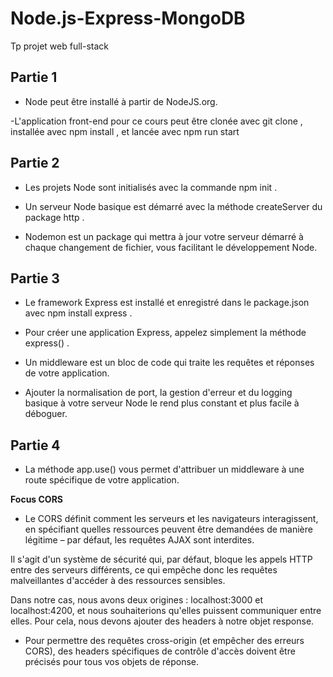 # Node.js-Express-MongoDB

Tp projet web full-stack

## Partie 1

- Node peut être installé à partir de NodeJS.org.

-L'application front-end pour ce cours peut être clonée avec git clone , installée avec npm install , et lancée avec npm run start

## Partie 2

- Les projets Node sont initialisés avec la commande npm init .

- Un serveur Node basique est démarré avec la méthode createServer du package http .

- Nodemon est un package qui mettra à jour votre serveur démarré à chaque changement de fichier, vous facilitant le développement Node.

## Partie 3

- Le framework Express est installé et enregistré dans le package.json avec npm install express .

- Pour créer une application Express, appelez simplement la méthode express() .

- Un middleware est un bloc de code qui traite les requêtes et réponses de votre application.

- Ajouter la normalisation de port, la gestion d'erreur et du logging basique à votre serveur Node le rend plus constant et plus facile à déboguer.

## Partie 4

- La méthode app.use() vous permet d'attribuer un middleware à une route spécifique de votre application.

**Focus CORS**

- Le CORS définit comment les serveurs et les navigateurs interagissent, en spécifiant quelles ressources peuvent être demandées de manière légitime – par défaut, les requêtes AJAX sont interdites.

Il s'agit d'un système de sécurité qui, par défaut, bloque les appels HTTP entre des serveurs différents, ce qui empêche donc les requêtes malveillantes d'accéder à des ressources sensibles.

Dans notre cas, nous avons deux origines : localhost:3000 et localhost:4200, et nous souhaiterions qu'elles puissent communiquer entre elles. Pour cela, nous devons ajouter des headers à notre objet response.

- Pour permettre des requêtes cross-origin (et empêcher des erreurs CORS), des headers spécifiques de contrôle d'accès doivent être précisés pour tous vos objets de réponse.
